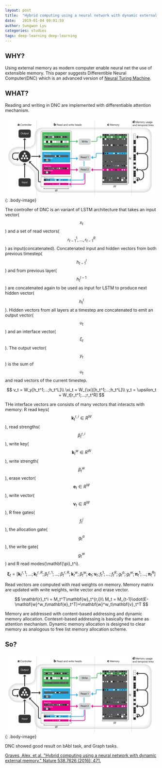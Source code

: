 ```yaml
---
layout: post
title:  "Hybrid computing using a neural network with dynamic external memory"
date:   2019-01-04 09:01:59
author: Sungwon Lyu
categories: studies
tags: deep-learning deep-learning
---
```

## WHY? 
Using external memory as modern computer enable neural net the use of extensible memory. This paper suggests Differentible Neural Computer(DNC) which is an advanced version of [Neural Turing Machine](https://lyusungwon.github.io/deep-learning/2018/06/06/ntm.html). 

## WHAT?
Reading and writing in DNC are implemented with differentiable attention mechanism. 

![image](/assets/images/dnc1.png){: .body-image}

The controller of DNC is an variant of LSTM architecture that takes an input vector($$x_t$$) and a set of read vectors($$r_{t-1}^1,...,r_{t-1}^R$$) as input(concatenated). Concatenated input and hidden vectors from both previous timestep($$h_{t-1}^l$$) and from previous layer($$h_t^{l-1}$$) are concatenated again to be used as input for LSTM to produce next hidden vector($$h_t^l$$). Hidden vectors from all layers at a timestep are concatenated to emit an output vector($$\upsilon_t$$) and an interface vector($$\xi_t$$). The output vector($$y_t$$) is the sum of $$\upsilon_t$$ and read vectors of the current timestep.

$$
v_t = W_y[h_t^1;...;h_t^L]\\
\xi_t = W_{\xi}[h_t^1;...;h_t^L]\\
y_t = \upsilon_t + W_t[r_t^1;...;r_t^R]
$$

THe interface vectors are consists of many vectors that interacts with memory: R read keys($$\mathbf{k}_t^{r,i}\in R^W$$), read strengths($$\beta_t^{r,i}$$), write key($$\mathbf{k}_t^w\in R^W$$), write strength($$\beta_t^w$$), erase vector($$\mathbf{e}_t\in R^W$$), write vector($$\mathbf{v}_t\in R^W$$), R free gates($$f_t^i$$), the allocation gate($$g_t^a$$), the write gate($$g_t^w$$) and R read modes(\mathbf{\pi}_t^i).

$$
\mathbf{\xi}_t = [\mathbf{k}_t^{r,1};...;\mathbf{k}_t^{r,R};\beta_t^{r,1};...;\beta_t^{r,R};\mathbf{k}_t^w;\beta_t^w;\mathbf{e}_t;\mathbf{v}_t;f_t^1;...;f_t^R;g_t^a;g_t^w;\mathbf{\pi}_t^1;...;\mathbf{\pi}_t^R]
$$

Read vectors are computed with read weights on memory. Memory matrix are updated with write weights, write vector and erase vector. 

$$
\mathbf{r}_t^i = M_t^T\mathbf{w}_t^{r,i}\\
M_t = M_{t-1}\odot(E-\mathbf{w}^w_t\mathbf{e}_t^T)+\mathbf{w}^w_t\mathbf{v}_t^T
$$

Memory are addressed with content-based addressing and dynamic memory allocation. Contesnt-based addressing is basically the same as attention mechanism. Dynamic memory allocation is designed to clear memory as analogous to free list memory allocation scheme. 

## So?
![image](/assets/images/dnc1.png){: .body-image}

DNC showed good result on bAbI task, and Graph tasks. 

[Graves, Alex, et al. "Hybrid computing using a neural network with dynamic external memory." Nature 538.7626 (2016): 471.](https://www.nature.com/articles/nature20101)